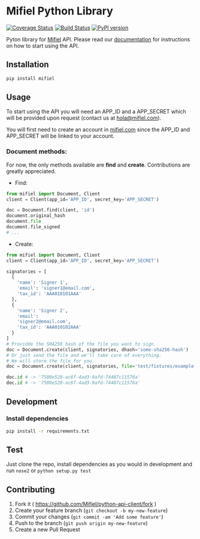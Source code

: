 # Mifiel Python Library

[![Coverage Status][coveralls-image]][coveralls-url]
[![Build Status][travis-image]][travis-url]
[![PyPI version][pypi-image]][pypi-url]

Pyton library for [Mifiel](https://www.mifiel.com) API.
Please read our [documentation](https://www.mifiel.com/api-docs/) for instructions on how to start using the API.

## Installation

```bash
pip install mifiel
```

## Usage

To start using the API you will need an APP_ID and a APP_SECRET which will be provided upon request (contact us at hola@mifiel.com).

You will first need to create an account in [mifiel.com](https://www.mifiel.com) since the APP_ID and APP_SECRET will be linked to your account.

### Document methods:

For now, the only methods available are **find** and **create**. Contributions are greatly appreciated.

- Find:

```python
from mifiel import Document, Client
client = Client(app_id='APP_ID', secret_key='APP_SECRET')

doc = Document.find(client, 'id')
document.original_hash
document.file
document.file_signed
# ...
```

- Create:

```python
from mifiel import Document, Client
client = Client(app_id='APP_ID', secret_key='APP_SECRET')

signatories = [
  { 
    'name': 'Signer 1', 
    'email': 'signer1@email.com', 
    'tax_id': 'AAA010101AAA' 
  },
  { 
    'name': 'Signer 2', 
    'email': 
    'signer2@email.com', 
    'tax_id': 'AAA010102AAA'
  }
]
# Providde the SHA256 hash of the file you want to sign.
doc = Document.create(client, signatories, dhash='some-sha256-hash')
# Or just send the file and we'll take care of everything.
# We will store the file for you. 
doc = Document.create(client, signatories, file='test/fixtures/example.pdf')

doc.id # -> '7500e528-ac6f-4ad3-9afd-74487c11576a'
doc.id # -> '7500e528-ac6f-4ad3-9afd-74487c11576a'
```

## Development

### Install dependencies

```bash
pip install -r requirements.txt
```

## Test

Just clone the repo, install dependencies as you would in development and run `nose2` or `python setup.py test`

## Contributing

1. Fork it ( https://github.com/Mifiel/python-api-client/fork )
2. Create your feature branch (`git checkout -b my-new-feature`)
3. Commit your changes (`git commit -am 'Add some feature'`)
4. Push to the branch (`git push origin my-new-feature`)
5. Create a new Pull Request

[coveralls-image]: https://coveralls.io/repos/github/Mifiel/python-api-client/badge.svg?branch=master
[coveralls-url]: https://coveralls.io/github/Mifiel/python-api-client?branch=master

[travis-image]: https://travis-ci.org/Mifiel/python-api-client.svg?branch=master
[travis-url]: https://travis-ci.org/Mifiel/python-api-client

[pypi-image]: https://badge.fury.io/py/mifiel.svg
[pypi-url]: https://badge.fury.io/py/mifiel
